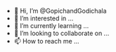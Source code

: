 - 👋 Hi, I’m @GopichandGodichala
- 👀 I’m interested in ...
- 🌱 I’m currently learning ...
- 💞️ I’m looking to collaborate on ...
- 📫 How to reach me ...

<!---
GopichandGodichala/GopichandGodichala is a ✨ special ✨ repository because its `README.md` (this file) appears on your GitHub profile.
You can click the Preview link to take a look at your changes.
--->
